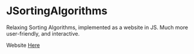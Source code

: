 # JSortingAlgorithms
Relaxing Sorting Algorithms, implemented as a website in JS. Much more user-friendly, and interactive.  
  
Website [Here](https://krunk-theduck.github.io/JSortingAlgorithms/)
